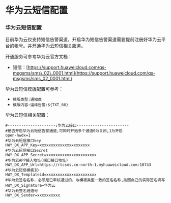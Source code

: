 # 华为云短信配置



### 华为云短信配置

目前华为云仅支持短信告警渠道，开启华为短信告警渠道需要提前注册好华为云平台的帐号。并开通华为云短信相关服务。

开通服务可参考华为云官方文档：

* 短信：[https://support.huaweicloud.com/qs-msgsms/sms\_02\_0001.html](https://support.huaweicloud.com/qs-msgsms/sms_02_0001.html)

华为云短信模版配置可参考：

* `模版类型:通知类`
* `模版内容:运维告警:${TXT_66}`

华为云短信相关配置：

```text
#---------------------↓华为云接口-----------------------
#是否开启华为云短信告警通道,可同时开始多个通道0为关闭,1为开启
open-hwdx=1
#华为云短信接口key
HWY_DX_APP_Key=xxxxxxxxxxxxxxxxxxxxxx
#华为云短信接口Secret
HWY_DX_APP_Secret=xxxxxxxxxxxxxxxxxxxxxx
#华为云APP接入地址(端口接口地址)
HWY_DX_APP_Url=https://rtcsms.cn-north-1.myhuaweicloud.com:10743
#华为云短信模板ID
HWY_DX_Templateid=xxxxxxxxxxxxxxxxxxxxxx
#华为云签名名称，必须是已审核通过的，与模板类型一致的签名名称,按照自己的实际签名填写
HWY_DX_Signature=华为云
#华为云签名通道号
HWY_DX_Sender=xxxxxxxxxx
```

